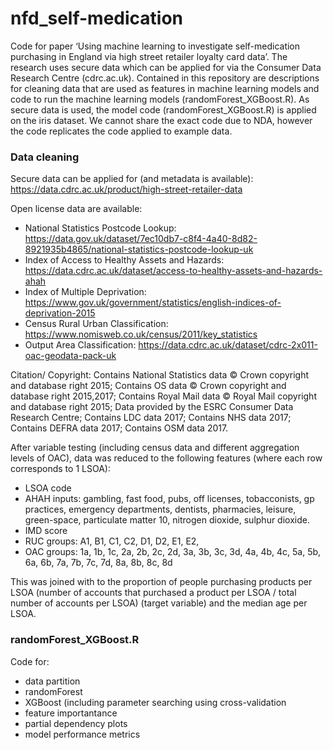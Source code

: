 # nfd_self-medication
Code for paper ‘Using machine learning to investigate self-medication purchasing in England via high street retailer loyalty card data’. The research uses secure data which can be applied for via the Consumer Data Research Centre (cdrc.ac.uk). Contained in this repository are descriptions for cleaning data that are used as features in machine learning models and code to run the machine learning models (randomForest_XGBoost.R). As secure data is used, the model code (randomForest_XGBoost.R) is applied on the iris dataset. We cannot share the exact code due to NDA, however the code replicates the code applied to example data. 

### Data cleaning
Secure data can be applied for (and metadata is available): 
https://data.cdrc.ac.uk/product/high-street-retailer-data

Open license data are available: 
- National Statistics Postcode Lookup: https://data.gov.uk/dataset/7ec10db7-c8f4-4a40-8d82-8921935b4865/national-statistics-postcode-lookup-uk 
- Index of Access to Healthy Assets and Hazards: https://data.cdrc.ac.uk/dataset/access-to-healthy-assets-and-hazards-ahah
- Index of Multiple Deprivation: https://www.gov.uk/government/statistics/english-indices-of-deprivation-2015
- Census Rural Urban Classification: https://www.nomisweb.co.uk/census/2011/key_statistics
- Output Area Classification: https://data.cdrc.ac.uk/dataset/cdrc-2x011-oac-geodata-pack-uk

Citation/ Copyright: 
Contains National Statistics data © Crown copyright and database right 2015;
Contains OS data © Crown copyright and database right 2015,2017;
Contains Royal Mail data © Royal Mail copyright and database right 2015;
Data provided by the ESRC Consumer Data Research Centre;
Contains LDC data 2017;
Contains NHS data 2017; 
Contains DEFRA data 2017;
Contains OSM data 2017. 

After variable testing (including census data and different aggregation levels of OAC), data was reduced to the following features (where each row corresponds to 1 LSOA):

- LSOA code
- AHAH inputs: gambling, fast food, pubs, off licenses, tobacconists, gp practices, emergency departments, dentists, pharmacies, leisure, green-space, particulate matter 10, nitrogen dioxide, sulphur dioxide. 
- IMD score
- RUC groups: A1, B1, C1, C2, D1, D2, E1, E2, 
- OAC groups: 1a, 1b, 1c, 2a, 2b, 2c, 2d, 3a, 3b, 3c, 3d, 4a, 4b, 4c, 5a, 5b, 6a, 6b, 7a, 7b, 7c, 7d, 8a, 8b, 8c, 8d

This was joined with to the proportion of people purchasing products per LSOA (number of accounts that purchased a product per LSOA / total number of accounts per LSOA) (target variable) and the median age per LSOA.

### randomForest_XGBoost.R
Code for:
- data partition
- randomForest 
- XGBoost (including parameter searching using cross-validation
- feature importantance 
- partial dependency plots 
- model performance metrics
